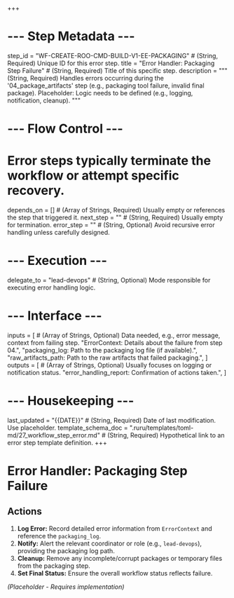+++
# --- Step Metadata ---
step_id = "WF-CREATE-ROO-CMD-BUILD-V1-EE-PACKAGING" # (String, Required) Unique ID for this error step.
title = "Error Handler: Packaging Step Failure" # (String, Required) Title of this specific step.
description = """
(String, Required) Handles errors occurring during the '04_package_artifacts' step
(e.g., packaging tool failure, invalid final package).
Placeholder: Logic needs to be defined (e.g., logging, notification, cleanup).
"""

# --- Flow Control ---
# Error steps typically terminate the workflow or attempt specific recovery.
depends_on = [] # (Array of Strings, Required) Usually empty or references the step that triggered it.
next_step = "" # (String, Required) Usually empty for termination.
error_step = "" # (String, Optional) Avoid recursive error handling unless carefully designed.

# --- Execution ---
delegate_to = "lead-devops" # (String, Optional) Mode responsible for executing error handling logic.

# --- Interface ---
inputs = [ # (Array of Strings, Optional) Data needed, e.g., error message, context from failing step.
    "ErrorContext: Details about the failure from step 04.",
    "packaging_log: Path to the packaging log file (if available).",
    "raw_artifacts_path: Path to the raw artifacts that failed packaging.",
]
outputs = [ # (Array of Strings, Optional) Usually focuses on logging or notification status.
    "error_handling_report: Confirmation of actions taken.",
]

# --- Housekeeping ---
last_updated = "{{DATE}}" # (String, Required) Date of last modification. Use placeholder.
template_schema_doc = ".ruru/templates/toml-md/27_workflow_step_error.md" # (String, Required) Hypothetical link to an error step template definition.
+++

# Error Handler: Packaging Step Failure

## Actions

1.  **Log Error:** Record detailed error information from `ErrorContext` and reference the `packaging_log`.
2.  **Notify:** Alert the relevant coordinator or role (e.g., `lead-devops`), providing the packaging log path.
3.  **Cleanup:** Remove any incomplete/corrupt packages or temporary files from the packaging step.
4.  **Set Final Status:** Ensure the overall workflow status reflects failure.

*(Placeholder - Requires implementation)*
